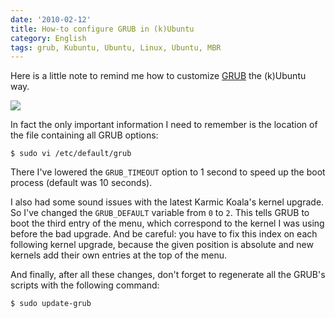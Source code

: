 ```yaml
---
date: '2010-02-12'
title: How-to configure GRUB in (k)Ubuntu
category: English
tags: grub, Kubuntu, Ubuntu, Linux, Ubuntu, MBR
---
```


Here is a little note to remind me how to customize [GRUB](https://www.gnu.org/software/grub/) the (k)Ubuntu way.

![]({attach}grub-kubuntu-custom-menu.jpg)

In fact the only important information I need to remember is the location of the file containing all GRUB options:

```shell-session
$ sudo vi /etc/default/grub
```

There I've lowered the `GRUB_TIMEOUT` option to 1 second to speed up the boot process (default was 10 seconds).

I also had some sound issues with the latest Karmic Koala's kernel upgrade. So I've changed the `GRUB_DEFAULT` variable from `0` to `2`. This tells GRUB to boot the third entry of the menu, which correspond to the kernel I was using before the bad upgrade. And be careful: you have to fix this index on each following kernel upgrade, because the given position is absolute and new kernels add their own entries at the top of the menu.

And finally, after all these changes, don't forget to regenerate all the GRUB's scripts with the following command:

```shell-session
$ sudo update-grub
```
